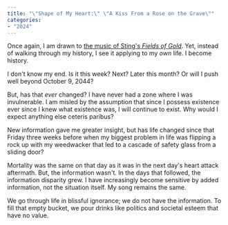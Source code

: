 ```yaml
---
title: "\"Shape of My Heart:\" \"A Kiss From a Rose on the Grave\""
categories:
- "2024"
---
```


Once again, I am drawn to [the music of Sting's *Fields of Gold*](https://www.youtube.com/watch?v=KLVq0IAzh1A).  Yet, instead of walking through my history, I see it applying to my *own* life. I become history. 

I don't know my end.  Is it this week?  Next?  Later this month?  Or will I push well beyond October 9, 2044?  

But, has that *ever* changed?  I have never had a zone where I was invulnerable.  I am misled by the assumption that since I possess existence ever since I knew what existence was, I will continue to exist.  Why would I expect anything else ceteris paribus?

New information gave me greater insight, but has life changed since that Friday three weeks before when my biggest problem in life was flipping a rock up with my weedwacker that led to a cascade of safety glass from a sliding door?  

Mortality was the same on that day as it was in the next day's heart attack aftermath.  But, the information wasn't.  In the days that followed, the information disparity grew.  I have increasingly become sensitive by added information, not the situation itself.  My song remains the same. 

We go through life in blissful ignorance; we do not have the information.  To fill that empty bucket,  we pour drinks like politics and societal esteem that have no value. 